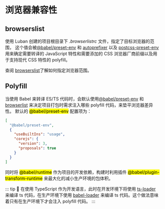 # 浏览器兼容性

## browserslist

使用 Luban 创建的项目根目录下 *.browserlistrc* 文件，指定了目标浏览器的范围，
这个值会被[@babel/preset-env](https://new.babeljs.io/docs/en/next/babel-preset-env.html) 和
[autoprefixer](https://github.com/postcss/autoprefixer) 以及
[postcss-preset-env](https://github.com/csstools/postcss-preset-env) 用来确定需要转译的 JavaScript
特性和需要添加的 CSS 浏览器厂商前缀以及用于支持现代 CSS 特性的 polyfill。

查阅 [browserslist](https://github.com/ai/browserslist)了解如何指定浏览器范围。

## Polyfill

当使用 Babel 来转译 ES/TS 代码时，会默认使用[@babel/preset-env](https://new.babeljs.io/docs/en/next/babel-preset-env.html) 和
[browserlist](https://github.com/ai/browserslist) 来决定项目打包时需求注入哪些 polyfill 代码，来垫平浏览器差异性。
默认的 <mark>@babel/preset-env</mark> 配置项为：

```json
[
  "@babel/preset-env",
  {
    "useBuiltIns": "usage",
    "corejs": {
      "version": 3,
      "proposals": true
    }
  }
]
```

同时将 <mark>@babel/runtime</mark> 作为项目的开发依赖，构建时利用插件 <mark>@babel/plugin-transform-runtime</mark> 来最大化的减小生产环境的包体积。

::: tip 🙋
在使用 TypeScript 作为开发语言，此时在开发环境下将使用 [ts-loader](https://www.npmjs.com/package/ts-loader) 来编译 ts 代码，在生产环境下使用 [babel-loader](https://www.npmjs.com/package/babel-loader) 来编译 ts 代码。这个做法意味着只有在生产环境下才会注入 polyfill 代码。
:::
